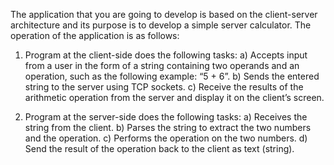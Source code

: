 The application that you are going to develop is based on the client-server architecture and its
purpose is to develop a simple server calculator. The operation of the application is as follows:
1. Program at the client-side does the following tasks:
a) Accepts input from a user in the form of a string containing two operands and an
operation, such as the following example: “5 + 6”.
b) Sends the entered string to the server using TCP sockets.
c) Receive the results of the arithmetic operation from the server and display it on the
client’s screen.

3. Program at the server-side does the following tasks:
a) Receives the string from the client.
b) Parses the string to extract the two numbers and the operation.
c) Performs the operation on the two numbers.
d) Send the result of the operation back to the client as text (string).
